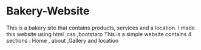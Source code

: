 # Bakery-Website
This is a bakery site that contains products, services and a location.
I made this website using html ,css ,bootstarp 
This is a simple website contains 4 sections : Home , about ,Gallery and location

